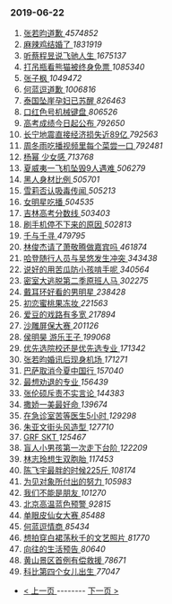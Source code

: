 ### 2019-06-22 
1. [ 张若昀道歉 ](https://s.weibo.com/weibo?q=%23%E5%BC%A0%E8%8B%A5%E6%98%80%E9%81%93%E6%AD%89%23&Refer=top) *4574852*
1. [ 麻辣鸡结婚了 ](https://s.weibo.com/weibo?q=%23%E9%BA%BB%E8%BE%A3%E9%B8%A1%E7%BB%93%E5%A9%9A%E4%BA%86%23&Refer=top) *1831919*
1. [ 听蔡程昱说飞驰人生 ](https://s.weibo.com/weibo?q=%23%E5%90%AC%E8%94%A1%E7%A8%8B%E6%98%B1%E8%AF%B4%E9%A3%9E%E9%A9%B0%E4%BA%BA%E7%94%9F%23&Refer=top) *1675137*
1. [ 打吊瓶看熊猫被终身免票 ](https://s.weibo.com/weibo?q=%23%E6%89%93%E5%90%8A%E7%93%B6%E7%9C%8B%E7%86%8A%E7%8C%AB%E8%A2%AB%E7%BB%88%E8%BA%AB%E5%85%8D%E7%A5%A8%23&Refer=top) *1085340*
1. [ 张子枫 ](https://s.weibo.com/weibo?q=%23%E5%BC%A0%E5%AD%90%E6%9E%AB%23&Refer=top) *1049472*
1. [ 何蓝逗道歉 ](https://s.weibo.com/weibo?q=%23%E4%BD%95%E8%93%9D%E9%80%97%E9%81%93%E6%AD%89%23&Refer=top) *1006816*
1. [ 泰国坠崖孕妇已苏醒 ](https://s.weibo.com/weibo?q=%23%E6%B3%B0%E5%9B%BD%E5%9D%A0%E5%B4%96%E5%AD%95%E5%A6%87%E5%B7%B2%E8%8B%8F%E9%86%92%23&Refer=top) *826463*
1. [ 口红色号机械键盘 ](https://s.weibo.com/weibo?q=%23%E5%8F%A3%E7%BA%A2%E8%89%B2%E5%8F%B7%E6%9C%BA%E6%A2%B0%E9%94%AE%E7%9B%98%23&Refer=top) *806526*
1. [ 高考成绩今日起公布 ](https://s.weibo.com/weibo?q=%23%E9%AB%98%E8%80%83%E6%88%90%E7%BB%A9%E4%BB%8A%E6%97%A5%E8%B5%B7%E5%85%AC%E5%B8%83%23&Refer=top) *792650*
1. [ 长宁地震直接经济损失近89亿 ](https://s.weibo.com/weibo?q=%23%E9%95%BF%E5%AE%81%E5%9C%B0%E9%9C%87%E7%9B%B4%E6%8E%A5%E7%BB%8F%E6%B5%8E%E6%8D%9F%E5%A4%B1%E8%BF%9189%E4%BA%BF%23&Refer=top) *792563*
1. [ 周冬雨吃播视频里每个菜尝一口 ](https://s.weibo.com/weibo?q=%23%E5%91%A8%E5%86%AC%E9%9B%A8%E5%90%83%E6%92%AD%E8%A7%86%E9%A2%91%E9%87%8C%E6%AF%8F%E4%B8%AA%E8%8F%9C%E5%B0%9D%E4%B8%80%E5%8F%A3%23&Refer=top) *792481*
1. [ 杨幂 少女感 ](https://s.weibo.com/weibo?q=%E6%9D%A8%E5%B9%82%20%E5%B0%91%E5%A5%B3%E6%84%9F&Refer=top) *713768*
1. [ 夏威夷一飞机坠毁9人遇难 ](https://s.weibo.com/weibo?q=%23%E5%A4%8F%E5%A8%81%E5%A4%B7%E4%B8%80%E9%A3%9E%E6%9C%BA%E5%9D%A0%E6%AF%819%E4%BA%BA%E9%81%87%E9%9A%BE%23&Refer=top) *506279*
1. [ 黑人身材比例 ](https://s.weibo.com/weibo?q=%23%E9%BB%91%E4%BA%BA%E8%BA%AB%E6%9D%90%E6%AF%94%E4%BE%8B%23&Refer=top) *505701*
1. [ 雪莉否认吸毒传闻 ](https://s.weibo.com/weibo?q=%23%E9%9B%AA%E8%8E%89%E5%90%A6%E8%AE%A4%E5%90%B8%E6%AF%92%E4%BC%A0%E9%97%BB%23&Refer=top) *505213*
1. [ 女明星吃播 ](https://s.weibo.com/weibo?q=%23%E5%A5%B3%E6%98%8E%E6%98%9F%E5%90%83%E6%92%AD%23&Refer=top) *504535*
1. [ 吉林高考分数线 ](https://s.weibo.com/weibo?q=%23%E5%90%89%E6%9E%97%E9%AB%98%E8%80%83%E5%88%86%E6%95%B0%E7%BA%BF%23&Refer=top) *503403*
1. [ 刷手机停不下来的原因 ](https://s.weibo.com/weibo?q=%23%E5%88%B7%E6%89%8B%E6%9C%BA%E5%81%9C%E4%B8%8D%E4%B8%8B%E6%9D%A5%E7%9A%84%E5%8E%9F%E5%9B%A0%23&Refer=top) *502813*
1. [ 千与千寻 ](https://s.weibo.com/weibo?q=%E5%8D%83%E4%B8%8E%E5%8D%83%E5%AF%BB&Refer=top) *479795*
1. [ 林俊杰请了萧敬腾做嘉宾吗 ](https://s.weibo.com/weibo?q=%23%E6%9E%97%E4%BF%8A%E6%9D%B0%E8%AF%B7%E4%BA%86%E8%90%A7%E6%95%AC%E8%85%BE%E5%81%9A%E5%98%89%E5%AE%BE%E5%90%97%23&Refer=top) *461874*
1. [ 哈登随行人员与吴悠发生冲突 ](https://s.weibo.com/weibo?q=%23%E5%93%88%E7%99%BB%E9%9A%8F%E8%A1%8C%E4%BA%BA%E5%91%98%E4%B8%8E%E5%90%B4%E6%82%A0%E5%8F%91%E7%94%9F%E5%86%B2%E7%AA%81%23&Refer=top) *343438*
1. [ 说好的用苦瓜防小孩啃手呢 ](https://s.weibo.com/weibo?q=%23%E8%AF%B4%E5%A5%BD%E7%9A%84%E7%94%A8%E8%8B%A6%E7%93%9C%E9%98%B2%E5%B0%8F%E5%AD%A9%E5%95%83%E6%89%8B%E5%91%A2%23&Refer=top) *340564*
1. [ 密室大逃脱第二季原班人马 ](https://s.weibo.com/weibo?q=%23%E5%AF%86%E5%AE%A4%E5%A4%A7%E9%80%83%E8%84%B1%E7%AC%AC%E4%BA%8C%E5%AD%A3%E5%8E%9F%E7%8F%AD%E4%BA%BA%E9%A9%AC%23&Refer=top) *302275*
1. [ 戴耳环好看的男明星 ](https://s.weibo.com/weibo?q=%23%E6%88%B4%E8%80%B3%E7%8E%AF%E5%A5%BD%E7%9C%8B%E7%9A%84%E7%94%B7%E6%98%8E%E6%98%9F%23&Refer=top) *238428*
1. [ 初恋蜜桃果冻妆 ](https://s.weibo.com/weibo?q=%E5%88%9D%E6%81%8B%E8%9C%9C%E6%A1%83%E6%9E%9C%E5%86%BB%E5%A6%86&Refer=top) *221563*
1. [ 爱豆的戏路有多宽 ](https://s.weibo.com/weibo?q=%23%E7%88%B1%E8%B1%86%E7%9A%84%E6%88%8F%E8%B7%AF%E6%9C%89%E5%A4%9A%E5%AE%BD%23&Refer=top) *217894*
1. [ 沙雕屏保大赛 ](https://s.weibo.com/weibo?q=%23%E6%B2%99%E9%9B%95%E5%B1%8F%E4%BF%9D%E5%A4%A7%E8%B5%9B%23&Refer=top) *201126*
1. [ 侯明昊 游乐王子 ](https://s.weibo.com/weibo?q=%E4%BE%AF%E6%98%8E%E6%98%8A%20%E6%B8%B8%E4%B9%90%E7%8E%8B%E5%AD%90&Refer=top) *199068*
1. [ 优先选院校还是优先选专业 ](https://s.weibo.com/weibo?q=%23%E4%BC%98%E5%85%88%E9%80%89%E9%99%A2%E6%A0%A1%E8%BF%98%E6%98%AF%E4%BC%98%E5%85%88%E9%80%89%E4%B8%93%E4%B8%9A%23&Refer=top) *171342*
1. [ 张若昀婚讯后现身机场 ](https://s.weibo.com/weibo?q=%23%E5%BC%A0%E8%8B%A5%E6%98%80%E5%A9%9A%E8%AE%AF%E5%90%8E%E7%8E%B0%E8%BA%AB%E6%9C%BA%E5%9C%BA%23&Refer=top) *171271*
1. [ 巴萨取消今夏中国行 ](https://s.weibo.com/weibo?q=%E5%B7%B4%E8%90%A8%E5%8F%96%E6%B6%88%E4%BB%8A%E5%A4%8F%E4%B8%AD%E5%9B%BD%E8%A1%8C&Refer=top) *157040*
1. [ 最想劝退的专业 ](https://s.weibo.com/weibo?q=%23%E6%9C%80%E6%83%B3%E5%8A%9D%E9%80%80%E7%9A%84%E4%B8%93%E4%B8%9A%23&Refer=top) *156439*
1. [ 张伦硕斥责不实言论 ](https://s.weibo.com/weibo?q=%23%E5%BC%A0%E4%BC%A6%E7%A1%95%E6%96%A5%E8%B4%A3%E4%B8%8D%E5%AE%9E%E8%A8%80%E8%AE%BA%23&Refer=top) *144383*
1. [ 撒娇一美最好命 ](https://s.weibo.com/weibo?q=%23%E6%92%92%E5%A8%87%E4%B8%80%E7%BE%8E%E6%9C%80%E5%A5%BD%E5%91%BD%23&Refer=top) *139674*
1. [ 在急诊室苦等医生5小时 ](https://s.weibo.com/weibo?q=%23%E5%9C%A8%E6%80%A5%E8%AF%8A%E5%AE%A4%E8%8B%A6%E7%AD%89%E5%8C%BB%E7%94%9F5%E5%B0%8F%E6%97%B6%23&Refer=top) *129298*
1. [ 朱亚文街头风造型 ](https://s.weibo.com/weibo?q=%23%E6%9C%B1%E4%BA%9A%E6%96%87%E8%A1%97%E5%A4%B4%E9%A3%8E%E9%80%A0%E5%9E%8B%23&Refer=top) *127710*
1. [ GRF SKT ](https://s.weibo.com/weibo?q=GRF%20SKT&Refer=top) *125467*
1. [ 盲人小男孩第一次走下台阶 ](https://s.weibo.com/weibo?q=%E7%9B%B2%E4%BA%BA%E5%B0%8F%E7%94%B7%E5%AD%A9%E7%AC%AC%E4%B8%80%E6%AC%A1%E8%B5%B0%E4%B8%8B%E5%8F%B0%E9%98%B6&Refer=top) *122209*
1. [ 林志玲想生双胞胎 ](https://s.weibo.com/weibo?q=%23%E6%9E%97%E5%BF%97%E7%8E%B2%E6%83%B3%E7%94%9F%E5%8F%8C%E8%83%9E%E8%83%8E%23&Refer=top) *117453*
1. [ 陈飞宇最胖的时候225斤 ](https://s.weibo.com/weibo?q=%23%E9%99%88%E9%A3%9E%E5%AE%87%E6%9C%80%E8%83%96%E7%9A%84%E6%97%B6%E5%80%99225%E6%96%A4%23&Refer=top) *108174*
1. [ 为见对象所付出的努力 ](https://s.weibo.com/weibo?q=%23%E4%B8%BA%E8%A7%81%E5%AF%B9%E8%B1%A1%E6%89%80%E4%BB%98%E5%87%BA%E7%9A%84%E5%8A%AA%E5%8A%9B%23&Refer=top) *105983*
1. [ 我们不能是朋友 ](https://s.weibo.com/weibo?q=%23%E6%88%91%E4%BB%AC%E4%B8%8D%E8%83%BD%E6%98%AF%E6%9C%8B%E5%8F%8B%23&Refer=top) *101270*
1. [ 北京高温蓝色预警 ](https://s.weibo.com/weibo?q=%E5%8C%97%E4%BA%AC%E9%AB%98%E6%B8%A9%E8%93%9D%E8%89%B2%E9%A2%84%E8%AD%A6&Refer=top) *92815*
1. [ 单眼皮仙女大赛 ](https://s.weibo.com/weibo?q=%23%E5%8D%95%E7%9C%BC%E7%9A%AE%E4%BB%99%E5%A5%B3%E5%A4%A7%E8%B5%9B%23&Refer=top) *85488*
1. [ 何蓝逗情商 ](https://s.weibo.com/weibo?q=%23%E4%BD%95%E8%93%9D%E9%80%97%E6%83%85%E5%95%86%23&Refer=top) *85434*
1. [ 想拍穿白裙荡秋千的文艺照片 ](https://s.weibo.com/weibo?q=%23%E6%83%B3%E6%8B%8D%E7%A9%BF%E7%99%BD%E8%A3%99%E8%8D%A1%E7%A7%8B%E5%8D%83%E7%9A%84%E6%96%87%E8%89%BA%E7%85%A7%E7%89%87%23&Refer=top) *81770*
1. [ 向往的生活预告 ](https://s.weibo.com/weibo?q=%23%E5%90%91%E5%BE%80%E7%9A%84%E7%94%9F%E6%B4%BB%E9%A2%84%E5%91%8A%23&Refer=top) *80640*
1. [ 黄山景区首例有偿救援 ](https://s.weibo.com/weibo?q=%23%E9%BB%84%E5%B1%B1%E6%99%AF%E5%8C%BA%E9%A6%96%E4%BE%8B%E6%9C%89%E5%81%BF%E6%95%91%E6%8F%B4%23&Refer=top) *78671*
1. [ 科比第四个女儿出生 ](https://s.weibo.com/weibo?q=%23%E7%A7%91%E6%AF%94%E7%AC%AC%E5%9B%9B%E4%B8%AA%E5%A5%B3%E5%84%BF%E5%87%BA%E7%94%9F%23&Refer=top) *77047* 

- [ < 上一页 ](https://github.com/able8/weibo-hot-record/blob/master/2019-06-21.md) -------- [ 下一页 > ](https://github.com/able8/weibo-hot-record/blob/master/2019-06-23.md)